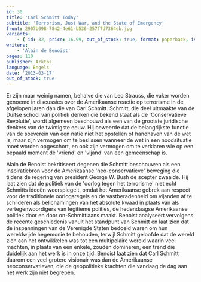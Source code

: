 ```yaml
---
id: 30
title: 'Carl Schmitt Today'
subtitle: 'Terrorism, Just War, and the State of Emergency'
front: 2907b098-7842-4e61-b536-257f7d7364eb.jpg
variants:
    - { id: 32, price: 16.99, out_of_stock: true, format: paperback, isbn: 978-1-907166-39-6 }
writers:
    - 'Alain de Benoist'
pages: 110
publisher: Arktos
language: Engels
date: '2013-03-17'
out_of_stock: true
---
```


Er zijn maar weinig namen, behalve die van Leo Strauss, die vaker worden genoemd in discussies over de Amerikaanse reactie op terrorisme in de afgelopen jaren dan die van Carl Schmitt. Schmitt, die deel uitmaakte van de Duitse school van politiek denken die bekend staat als de 'Conservatieve Revolutie', wordt algemeen beschouwd als een van de grootste juridische denkers van de twintigste eeuw. Hij beweerde dat de belangrijkste functie van de soeverein van een natie niet het opstellen of handhaven van de wet is, maar zijn vermogen om te beslissen wanneer de wet in een noodsituatie moet worden opgeschort, en ook zijn vermogen om te verklaren wie op een bepaald moment de 'vriend' en 'vijand' van een gemeenschap is.

Alain de Benoist bekritiseert degenen die Schmitt beschouwen als een inspiratiebron voor de Amerikaanse 'neo-conservatieve' beweging die tijdens de regering van president George W. Bush de scepter zwaaide. Hij laat zien dat de politiek van de 'oorlog tegen het terrorisme' niet echt Schmitts ideeën weerspiegelt, omdat het Amerikaanse gebrek aan respect voor de traditionele oorlogsregels en de vastberadenheid om vijanden af te schilderen als belichamingen van het absolute kwaad in plaats van als vertegenwoordigers van legitieme polities, de hedendaagse Amerikaanse politiek door en door on-Schmittiaans maakt. Benoist analyseert vervolgens de recente geschiedenis vanuit het standpunt van Schmitt en laat zien dat de inspanningen van de Verenigde Staten bedoeld waren om hun wereldwijde hegemonie te behouden, terwijl Schmitt geloofde dat de wereld zich aan het ontwikkelen was tot een multipolaire wereld waarin veel machten, in plaats van één enkele, zouden domineren, een trend die duidelijk aan het werk is in onze tijd. Benoist laat zien dat Carl Schmitt daarom een veel grotere visionair was dan de Amerikaanse neoconservatieven, die de geopolitieke krachten die vandaag de dag aan het werk zijn niet begrepen.
